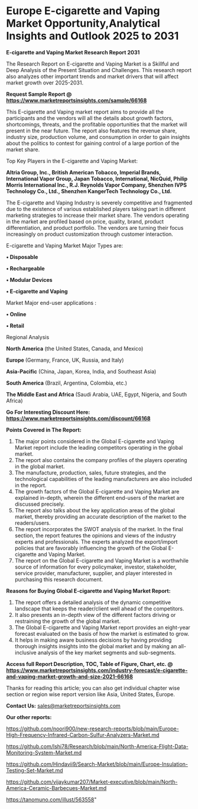 # Europe E-cigarette and Vaping Market Opportunity,Analytical Insights and Outlook 2025 to 2031

<strong>E-cigarette and Vaping Market Research Report 2031</strong>

The Research Report on E-cigarette and Vaping Market is a Skillful and Deep Analysis of the Present Situation and Challenges. This research report also analyzes other important trends and market drivers that will affect market growth over 2025-2031.

<strong>Request Sample Report @ <a href=https://www.marketreportsinsights.com/sample/66168>https://www.marketreportsinsights.com/sample/66168</a></strong>

This E-cigarette and Vaping market report aims to provide all the participants and the vendors will all the details about growth factors, shortcomings, threats, and the profitable opportunities that the market will present in the near future. The report also features the revenue share, industry size, production volume, and consumption in order to gain insights about the politics to contest for gaining control of a large portion of the market share.

Top Key Players in the E-cigarette and Vaping Market:

<strong>Altria Group, Inc., British American Tobacco, Imperial Brands, International Vapor Group, Japan Tobacco, International, NicQuid, Philip Morris International Inc., R.J. Reynolds Vapor Company, Shenzhen IVPS Technology Co., Ltd., Shenzhen KangerTech Technology Co., Ltd.</strong>

The E-cigarette and Vaping Industry is severely competitive and fragmented due to the existence of various established players taking part in different marketing strategies to increase their market share. The vendors operating in the market are profiled based on price, quality, brand, product differentiation, and product portfolio. The vendors are turning their focus increasingly on product customization through customer interaction.

E-cigarette and Vaping Market Major Types are:

<strong>• Disposable

• Rechargeable

• Modular Devices

• E-cigarette and Vaping</strong>

Market Major end-user applications :

<strong>• Online

• Retail</strong>

Regional Analysis

</u><strong><b>North America</b></strong> (the United States, Canada, and Mexico)

<strong><b>Europe </b></strong>(Germany, France, UK, Russia, and Italy)

<strong><b>Asia-Pacific</b></strong> (China, Japan, Korea, India, and Southeast Asia)

<strong><b>South America</b></strong> (Brazil, Argentina, Colombia, etc.)

<strong><b>The Middle East and Africa</b></strong> (Saudi Arabia, UAE, Egypt, Nigeria, and South Africa)

<strong>Go For Interesting Discount Here: <a href=https://www.marketreportsinsights.com/discount/66168>https://www.marketreportsinsights.com/discount/66168</a></strong>

<strong>Points Covered in The Report:</strong>
<ol>
  <li>The major points considered in the Global E-cigarette and Vaping Market report include the leading competitors operating in the global market.</li>
  <li>The report also contains the company profiles of the players operating in the global market.</li>
  <li>The manufacture, production, sales, future strategies, and the technological capabilities of the leading manufacturers are also included in the report.</li>
  <li>The growth factors of the Global E-cigarette and Vaping Market are explained in-depth, wherein the different end-users of the market are discussed precisely.</li>
  <li>The report also talks about the key application areas of the global market, thereby providing an accurate description of the market to the readers/users.</li>
  <li>The report incorporates the SWOT analysis of the market. In the final section, the report features the opinions and views of the industry experts and professionals. The experts analyzed the export/import policies that are favorably influencing the growth of the Global E-cigarette and Vaping Market.</li>
  <li>The report on the Global E-cigarette and Vaping Market is a worthwhile source of information for every policymaker, investor, stakeholder, service provider, manufacturer, supplier, and player interested in purchasing this research document.</li>
</ol>
<strong>Reasons for Buying Global E-cigarette and Vaping Market Report:</strong>

<ol>
  <li>The report offers a detailed analysis of the dynamic competitive landscape that keeps the reader/client well ahead of the competitors.</li>
  <li>It also presents an in-depth view of the different factors driving or restraining the growth of the global market.</li>
  <li>The Global E-cigarette and Vaping Market report provides an eight-year forecast evaluated on the basis of how the market is estimated to grow.</li>
  <li>It helps in making aware business decisions by having providing thorough insights insights into the global market and by making an all-inclusive analysis of the key market segments and sub-segments.</li>
</ol>
<strong>Access full Report Description, TOC, Table of Figure, Chart, etc. @ <a href=https://www.marketreportsinsights.com/industry-forecast/e-cigarette-and-vaping-market-growth-and-size-2021-66168>https://www.marketreportsinsights.com/industry-forecast/e-cigarette-and-vaping-market-growth-and-size-2021-66168</a></strong>


Thanks for reading this article; you can also get individual chapter wise section or region wise report version like Asia, United States, Europe.

<strong>Contact Us:</strong>
sales@marketreportsinsights.com

<strong>Our other reports:</strong>

<a href=https://github.com/noori900/new-research-reports/blob/main/Europe-High-Frequency-Infrared-Carbon-Sulfur-Analyzers-Market.md>https://github.com/noori900/new-research-reports/blob/main/Europe-High-Frequency-Infrared-Carbon-Sulfur-Analyzers-Market.md</a>

<a href=https://github.com/Ishi78/Research/blob/main/North-America-Flight-Data-Monitoring-System-Market.md>https://github.com/Ishi78/Research/blob/main/North-America-Flight-Data-Monitoring-System-Market.md</a>

<a href=https://github.com/Hindavii9/Search-Market/blob/main/Europe-Insulation-Testing-Set-Market.md>https://github.com/Hindavii9/Search-Market/blob/main/Europe-Insulation-Testing-Set-Market.md</a>

<a href=https://github.com/vijaykumar207/Market-executive/blob/main/North-America-Ceramic-Barbecues-Market.md>https://github.com/vijaykumar207/Market-executive/blob/main/North-America-Ceramic-Barbecues-Market.md</a>

<a href=https://tanomuno.com/illust/563558>https://tanomuno.com/illust/563558</a>"
